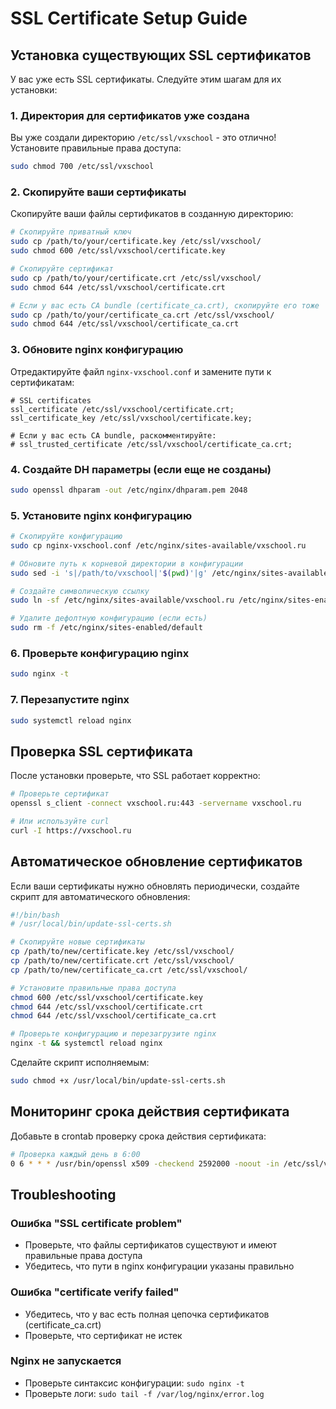 # SSL Certificate Setup Guide

## Установка существующих SSL сертификатов

У вас уже есть SSL сертификаты. Следуйте этим шагам для их установки:

### 1. Директория для сертификатов уже создана

Вы уже создали директорию `/etc/ssl/vxschool` - это отлично! Установите правильные права доступа:

```bash
sudo chmod 700 /etc/ssl/vxschool
```

### 2. Скопируйте ваши сертификаты

Скопируйте ваши файлы сертификатов в созданную директорию:

```bash
# Скопируйте приватный ключ
sudo cp /path/to/your/certificate.key /etc/ssl/vxschool/
sudo chmod 600 /etc/ssl/vxschool/certificate.key

# Скопируйте сертификат
sudo cp /path/to/your/certificate.crt /etc/ssl/vxschool/
sudo chmod 644 /etc/ssl/vxschool/certificate.crt

# Если у вас есть CA bundle (certificate_ca.crt), скопируйте его тоже
sudo cp /path/to/your/certificate_ca.crt /etc/ssl/vxschool/
sudo chmod 644 /etc/ssl/vxschool/certificate_ca.crt
```

### 3. Обновите nginx конфигурацию

Отредактируйте файл `nginx-vxschool.conf` и замените пути к сертификатам:

```nginx
# SSL certificates
ssl_certificate /etc/ssl/vxschool/certificate.crt;
ssl_certificate_key /etc/ssl/vxschool/certificate.key;

# Если у вас есть CA bundle, раскомментируйте:
# ssl_trusted_certificate /etc/ssl/vxschool/certificate_ca.crt;
```

### 4. Создайте DH параметры (если еще не созданы)

```bash
sudo openssl dhparam -out /etc/nginx/dhparam.pem 2048
```

### 5. Установите nginx конфигурацию

```bash
# Скопируйте конфигурацию
sudo cp nginx-vxschool.conf /etc/nginx/sites-available/vxschool.ru

# Обновите путь к корневой директории в конфигурации
sudo sed -i 's|/path/to/vxschool|'$(pwd)'|g' /etc/nginx/sites-available/vxschool.ru

# Создайте символическую ссылку
sudo ln -sf /etc/nginx/sites-available/vxschool.ru /etc/nginx/sites-enabled/

# Удалите дефолтную конфигурацию (если есть)
sudo rm -f /etc/nginx/sites-enabled/default
```

### 6. Проверьте конфигурацию nginx

```bash
sudo nginx -t
```

### 7. Перезапустите nginx

```bash
sudo systemctl reload nginx
```

## Проверка SSL сертификата

После установки проверьте, что SSL работает корректно:

```bash
# Проверьте сертификат
openssl s_client -connect vxschool.ru:443 -servername vxschool.ru

# Или используйте curl
curl -I https://vxschool.ru
```

## Автоматическое обновление сертификатов

Если ваши сертификаты нужно обновлять периодически, создайте скрипт для автоматического обновления:

```bash
#!/bin/bash
# /usr/local/bin/update-ssl-certs.sh

# Скопируйте новые сертификаты
cp /path/to/new/certificate.key /etc/ssl/vxschool/
cp /path/to/new/certificate.crt /etc/ssl/vxschool/
cp /path/to/new/certificate_ca.crt /etc/ssl/vxschool/

# Установите правильные права доступа
chmod 600 /etc/ssl/vxschool/certificate.key
chmod 644 /etc/ssl/vxschool/certificate.crt
chmod 644 /etc/ssl/vxschool/certificate_ca.crt

# Проверьте конфигурацию и перезагрузите nginx
nginx -t && systemctl reload nginx
```

Сделайте скрипт исполняемым:
```bash
sudo chmod +x /usr/local/bin/update-ssl-certs.sh
```

## Мониторинг срока действия сертификата

Добавьте в crontab проверку срока действия сертификата:

```bash
# Проверка каждый день в 6:00
0 6 * * * /usr/bin/openssl x509 -checkend 2592000 -noout -in /etc/ssl/vxschool/certificate.crt || echo "Certificate expires in 30 days" | mail -s "SSL Certificate Warning" admin@vxschool.ru
```

## Troubleshooting

### Ошибка "SSL certificate problem"
- Проверьте, что файлы сертификатов существуют и имеют правильные права доступа
- Убедитесь, что пути в nginx конфигурации указаны правильно

### Ошибка "certificate verify failed"
- Убедитесь, что у вас есть полная цепочка сертификатов (certificate_ca.crt)
- Проверьте, что сертификат не истек

### Nginx не запускается
- Проверьте синтаксис конфигурации: `sudo nginx -t`
- Проверьте логи: `sudo tail -f /var/log/nginx/error.log`